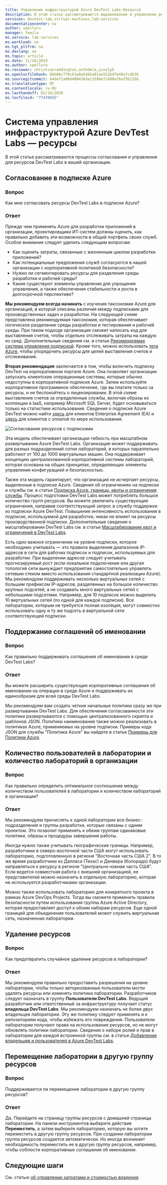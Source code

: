 ```yaml
---
title: Управление инфраструктурой Azure DevTest Labs-Resource
description: В этой статье рассматриваются выравнивание и управление ресурсами для Azure DevTest Labs в Организации.
services: devtest-lab,virtual-machines,lab-services
documentationcenter: na
author: spelluru
manager: femila
ms.service: lab-services
ms.workload: na
ms.tgt_pltfrm: na
ms.devlang: na
ms.topic: article
ms.date: 11/26/2019
ms.author: spelluru
ms.reviewer: christianreddington,anthdela,juselph
ms.openlocfilehash: 8bb00c770c61a0a5462a01ae552bd7e40a7cdb36
ms.sourcegitcommit: 64def2a06d4004343ec3396e7c600af6af5b12bb
ms.translationtype: MT
ms.contentlocale: ru-RU
ms.lasthandoff: 02/19/2020
ms.locfileid: "77470655"
---
```

# <a name="governance-of-azure-devtest-labs-infrastructure---resources"></a>Система управления инфраструктурой Azure DevTest Labs — ресурсы
В этой статье рассматриваются процессы согласования и управления для ресурсов DevTest Labs в вашей организации. 

## <a name="align-within-an-azure-subscription"></a>Согласование в подписке Azure 

### <a name="question"></a>Вопрос
Как мне согласовать ресурсы DevTest Labs в подписке Azure?

### <a name="answer"></a>Ответ
Прежде чем применять Azure для разработки приложений в организации, проектировщики ИТ-систем должны оценить, как правильно добавить эти возможности в общий портфель своих служб. Особое внимание следует уделить следующим вопросам:

- Как оценить затраты, связанные с жизненным циклом разработки приложений?
- Как потенциальные предложения служб согласуются в нашей организации с корпоративной политикой безопасности? 
- Нужно ли сегментировать ресурсы для разделения среды разработки и рабочей среды? 
- Какие существуют элементы управления для упрощения управления, а также обеспечения стабильности и роста в долгосрочной перспективе?

**Мы рекомендуем всегда начинать** с изучения таксономии Azure для организаций, в которой описаны различия между подписками для производственных задач и разработки. На следующей схеме представлена рекомендуемая таксономия, которая обеспечивает логическое разделение среды разработки и тестирования и рабочей среды. При таком подходе организация сможет написать код для выставления счетов, чтобы отдельно отслеживать затраты на каждую из сред. Дополнительные сведения см. в статье [Рекомендуемая система управления подпиской](/azure/architecture/cloud-adoption/appendix/azure-scaffold). Кроме того, можно использовать [теги Azure](../azure-resource-manager/management/tag-resources.md), чтобы упорядочить ресурсы для целей выставления счетов и отслеживания.

**Вторая рекомендация** заключается в том, чтобы включить подписку DevTest на корпоративном портале Azure. Она позволяет организации запускать клиентские операционные системы, которые обычно недоступны в корпоративной подписке Azure. Затем используйте корпоративное программное обеспечение, где вы платите только за ресурсы, и не беспокойтесь о лицензировании. В этой схеме выставление счетов за определенные службы, включая образы из коллекции в IaaS, например Microsoft SQL Server, будет основываться только на статистике использования. Сведения о подписке Azure DevTest можно найти [здесь](https://azure.microsoft.com/offers/ms-azr-0148p/) для клиентов Enterprise Agreement (EA) и [здесь](https://azure.microsoft.com/offers/ms-azr-0023p/) для клиентов с оплатой по мере использования.

![Согласование ресурсов с подписками](./media/devtest-lab-guidance-governance/resource-alignment-with-subscriptions.png)

Эта модель обеспечивает организации гибкость при масштабном развертывании Azure DevTest Labs. Организация может поддерживать для разных подразделений сотни лабораторий, в которых параллельно работают от 100 до 1000 виртуальных машин. Она поддерживает концепцию централизованной корпоративной системы лабораторий, которая основана на общих принципах, определяющих элементы управления конфигурацией и безопасностью.

Также эта модель гарантирует, что организация не исчерпает ресурсы, выделенные в подписке Azure. Сведения об ограничениях на подписки и службы см. в статье [Подписка Azure, границы, квоты и ограничения службы](../azure-resource-manager/management/azure-subscription-service-limits.md). Процесс подготовки DevTest Labs может потреблять большое количество групп ресурсов. Вы можете увеличить существующие ограничения, направив соответствующий запрос в службу поддержки из подписки Azure DevTest. Повышение интенсивность использования в подписке, используемой для разработки, никак не влияет на ресурсы производственной подписки. Дополнительные сведения о масштабировании DevTest Labs см. в статье [Масштабирование квот и ограничений в DevTest Labs](devtest-lab-scale-lab.md).

Есть одно важное ограничение на уровне подписки, которое необходимо учитывать — это правила выделения диапазонов IP-адресов в сети для рабочих подписок и подписок, используемых для разработки. При выделении адресов следует учитывать прогнозируемый рост (если локальное подключение или другая топология сети вынуждает предприятие самостоятельно управлять сетевым стеком вместо использования стандартной реализации Azure). Мы рекомендуем поддерживать несколько виртуальных сетей с большим префиксом IP-адресов, разделенных на большое количество крупных подсетей, а не создавать много виртуальных сетей с небольшими подсетями. Например, для 10 подписок можно выделить 10 виртуальных сетей (по одной для каждой подписки). Все лаборатории, которым не требуется полная изоляция, могут совместно использовать одну и ту же подсеть в виртуальной сети соответствующей подписки.

## <a name="maintain-naming-conventions"></a>Поддержание соглашений об именовании

### <a name="question"></a>Вопрос
Как правильно поддерживать соглашения об именовании в среде DevTest Labs?

### <a name="answer"></a>Ответ
Вы можете расширить существующие корпоративные соглашения об именовании на операции в среде Azure и поддерживать их единообразие для всей среды DevTest Labs.

Мы рекомендуем вам создать четкие начальные политики сразу же при развертывании DevTest Labs. Для обеспечения согласованности эти политики развертываются с помощью централизованного скрипта и шаблонов JSON. Политики наименования также можно реализовать в политиках Azure, применяемых на уровне подписки. Примеры кода JSON для службы "Политика Azure" вы найдете в статье [Примеры для Политики Azure](../governance/policy/samples/index.md).

## <a name="number-of-users-per-lab-and-labs-per-organization"></a>Количество пользователей в лаборатории и количество лабораторий в организации

### <a name="question"></a>Вопрос 
Как правильно определить оптимальное соотношение между количеством пользователей в лаборатории и количеством лабораторий в организации?

### <a name="answer"></a>Ответ
Мы рекомендуем причислять к одной лаборатории все бизнес-подразделения и группы разработки, которые связаны с одним проектом. Это позволит применять к обеим группам одинаковые политики, образы и процедуры завершения работы. 

Иногда нужно также учитывать географические границы. Например, разработчики в северо-восточной части США могут использовать лабораторию, подготовленную в регионе "Восточная часть США 2". В то же время разработчики из Далласа (Техас) и Денвера (Колорадо) будут направляться к ресурсу в регионе "Центрально-южная часть США". Если ведется совместная работа с внешней организацией, ее представителей можно назначить в отдельную лабораторию, которая не используется разработчиками организации. 

Можно также использовать лабораторию для конкретного проекта в рамках Azure DevOps Projects. Тогда вы сможете применить правила безопасности путем использования группы Azure Active Directory, которая предоставляет доступ к обоим наборам ресурсов. Еще одной границей для объединения пользователей может служить виртуальная сеть, назначенная лаборатории.

## <a name="deletion-of-resources"></a>Удаление ресурсов

### <a name="question"></a>Вопрос
Как предотвратить случайное удаление ресурсов в лаборатории?

### <a name="answer"></a>Ответ
Мы рекомендуем правильно предоставить разрешения на уровне лаборатории, чтобы только авторизованные пользователи могли удалять ресурсы или изменять политики лаборатории. Разработчиков следует назначать в группу **Пользователи DevTest Labs**. Ведущий разработчик или ответственный за инфраструктуру получает статус **владельца DevTest Labs**. Мы рекомендуем назначать не более двух владельцев лаборатории. Эту же политику следует применять и к репозиториям кода, чтобы избежать его повреждения. Пользователи лаборатории получают права на использование ресурсов, но не могут обновлять политики лаборатории. Сведения о наборе ролей и прав в лаборатории для каждой встроенной группы см. в статье [Добавление владельцев и пользователей в Azure DevTest Labs](devtest-lab-add-devtest-user.md).

## <a name="move-lab-to-another-resource-group"></a>Перемещение лаборатории в другую группу ресурсов 

### <a name="question"></a>Вопрос
Поддерживается ли перемещение лаборатории в другую группу ресурсов?

### <a name="answer"></a>Ответ
Да. Перейдите на страницу группы ресурсов с домашней страницы лаборатории. На панели инструментов выберите действие **Переместить**, а затем выберите лабораторию, которую вы хотите переместить в другую группу ресурсов. При создании лаборатории группа ресурсов создается автоматически. Но иногда возникает необходимость переместить ее в другую группу ресурсов, например, чтобы соблюсти корпоративные соглашения об именовании. 

## <a name="next-steps"></a>Следующие шаги
См. статью [ об управлении затратами и стоимостью владения](devtest-lab-guidance-governance-cost-ownership.md).
